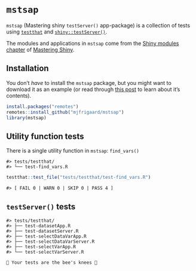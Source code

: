 
<!-- README.md is generated from README.Rmd. Please edit that file -->

# `mstsap`

<!-- badges: start -->
<!-- badges: end -->

`mstsap` (Mastering shiny `testServer()` app-package) is a collection of
tests using [`testthat`](https://testthat.r-lib.org/) and
[`shiny::testServer()`](https://search.r-project.org/CRAN/refmans/shiny/html/testServer.html).

The modules and applications in `mstsap` come from the [Shiny modules
chapter](https://mastering-shiny.org/scaling-modules.html) of [Mastering
Shiny](https://mastering-shiny.org/index.html).

## Installation

You don’t *have* to install the `mstsap` package, but you might want to
download it as an example (or read through [this
post](https://mjfrigaard.github.io/posts/test-shiny-p3/) to learn about
it’s contents).

``` r
install.packages("remotes")
remotes::install_github("mjfrigaard/mstsap")
library(mstsap)
```

## Utility function tests

There is a single utility function in `mstsap`: `find_vars()`

    #> tests/testthat/
    #> └── test-find_vars.R

``` r
testthat::test_file("tests/testthat/test-find_vars.R")
```

``` default
#> [ FAIL 0 | WARN 0 | SKIP 0 | PASS 4 ]
```

## `testServer()` tests

    #> tests/testthat/
    #> ├── test-datasetApp.R
    #> ├── test-datasetServer.R
    #> ├── test-selectDataVarApp.R
    #> ├── test-selectDataVarServer.R
    #> ├── test-selectVarApp.R
    #> └── test-selectVarServer.R

``` default
🐝 Your tests are the bee's knees 🐝
```
